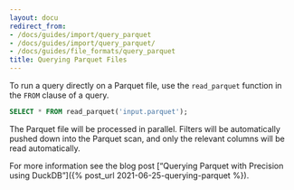 ```yaml
---
layout: docu
redirect_from:
- /docs/guides/import/query_parquet
- /docs/guides/import/query_parquet/
- /docs/guides/file_formats/query_parquet
title: Querying Parquet Files
---
```


To run a query directly on a Parquet file, use the `read_parquet` function in the `FROM` clause of a query.

```sql
SELECT * FROM read_parquet('input.parquet');
```

The Parquet file will be processed in parallel. Filters will be automatically pushed down into the Parquet scan, and only the relevant columns will be read automatically.

For more information see the blog post [“Querying Parquet with Precision using DuckDB”]({% post_url 2021-06-25-querying-parquet %}).